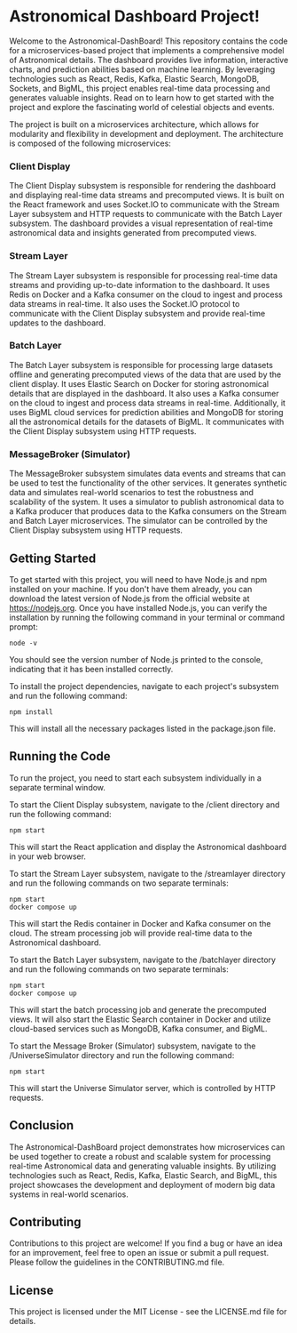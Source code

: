 <div class="min-h-[20px] flex flex-col items-start gap-4 whitespace-pre-wrap">
  <div class="markdown prose w-full break-words dark:prose-invert dark">
    <h1>Astronomical Dashboard Project!</h1>
    <p>Welcome to the Astronomical-DashBoard! This repository contains the code for a microservices-based project that implements a comprehensive model of Astronomical details. The dashboard provides live information, interactive charts, and prediction abilities based on machine learning. By leveraging technologies such as React, Redis, Kafka, Elastic Search, MongoDB, Sockets, and BigML, this project enables real-time data processing and generates valuable insights. Read on to learn how to get started with the project and explore the fascinating world of celestial objects and events.</h2>
    <p>The project is built on a microservices architecture, which allows for modularity and flexibility in development and deployment. The architecture is composed of the following microservices:</p>
    <h3>Client Display</h3>
    <p>The Client Display subsystem is responsible for rendering the dashboard and displaying real-time data streams and precomputed views. It is built on the React framework and uses Socket.IO to communicate with the Stream Layer subsystem and HTTP requests to communicate with the Batch Layer subsystem. The dashboard provides a visual representation of real-time astronomical data and insights generated from precomputed views.</p>
    <h3>Stream Layer</h3>
    <p>The Stream Layer subsystem is responsible for processing real-time data streams and providing up-to-date information to the dashboard. It uses Redis on Docker and a Kafka consumer on the cloud to ingest and process data streams in real-time. It also uses the Socket.IO protocol to communicate with the Client Display subsystem and provide real-time updates to the dashboard.</p>
    <h3>Batch Layer</h3>
    <p>The Batch Layer subsystem is responsible for processing large datasets offline and generating precomputed views of the data that are used by the client display. It uses Elastic Search on Docker for storing astronomical details that are displayed in the dashboard. It also uses a Kafka consumer on the cloud to ingest and process data streams in real-time. Additionally, it uses BigML cloud services for prediction abilities and MongoDB for storing all the astronomical details for the datasets of BigML. It communicates with the Client Display subsystem using HTTP requests.</p>
    <h3>MessageBroker (Simulator)</h3>
    <p>The MessageBroker subsystem simulates data events and streams that can be used to test the functionality of the other services. It generates synthetic data and simulates real-world scenarios to test the robustness and scalability of the system. It uses a simulator to publish astronomical data to a Kafka producer that produces data to the Kafka consumers on the Stream and Batch Layer microservices. The simulator can be controlled by the Client Display subsystem using HTTP requests.</p>
<h2>Getting Started</h2>
<p>To get started with this project, you will need to have Node.js and npm installed on your machine. If you don't have them already, you can download the latest version of Node.js from the official website at <a href="https://nodejs.org" target="_new">https://nodejs.org</a>. Once you have installed Node.js, you can verify the installation by running the following command in your terminal or command prompt:</p>
<pre><code>node -v
</code></pre>
<p>You should see the version number of Node.js printed to the console, indicating that it has been installed correctly.</p>
<p>To install the project dependencies, navigate to each project's subsystem and run the following command:</p>
<pre><code>npm install
</code></pre>
<p>This will install all the necessary packages listed in the package.json file.</p>
<h2>Running the Code</h2>
<p>To run the project, you need to start each subsystem individually in a separate terminal window.</p>
<p>To start the Client Display subsystem, navigate to the /client directory and run the following command:</p>
<pre><code>npm start
</code></pre>
<p>This will start the React application and display the Astronomical dashboard in your web browser.</p>
<p>To start the Stream Layer subsystem, navigate to the /streamlayer directory and run the following commands on two separate terminals:</p>
<pre><code>npm start
</code><code>docker compose up
</code></pre>
<p>This will start the Redis container in Docker and Kafka consumer on the cloud. The stream processing job will provide real-time data to the Astronomical dashboard.</p>
<p>To start the Batch Layer subsystem, navigate to the /batchlayer directory and run the following commands on two separate terminals:</p>
<pre><code>npm start
</code><code>docker compose up
</code></pre>
<p>This will start the batch processing job and generate the precomputed views. It will also start the Elastic Search container in Docker and utilize cloud-based services such as MongoDB, Kafka consumer, and BigML.</p>
<p>To start the Message Broker (Simulator) subsystem, navigate to the /UniverseSimulator directory and run the following command:</p>
<pre><code>npm start
</code></pre>
<p>This will start the Universe Simulator server, which is controlled by HTTP requests.</p>
<h2>Conclusion</h2>
<p>The Astronomical-DashBoard project demonstrates how microservices can be used together to create a robust and scalable system for processing real-time Astronomical data and generating valuable insights. By utilizing technologies such as React, Redis, Kafka, Elastic Search, and BigML, this project showcases the development and deployment of modern big data systems in real-world scenarios.</p>
<h2>Contributing</h2>
<p>Contributions to this project are welcome! If you find a bug or have an idea for an improvement, feel free to open an issue or submit a pull request. Please follow the guidelines in the CONTRIBUTING.md file.</p>
<h2>License</h2>
<p>This project is licensed under the MIT License - see the LICENSE.md file for details.</p>
